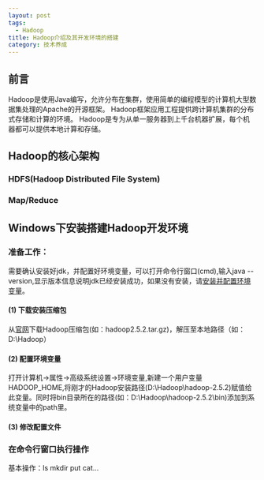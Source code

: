 ```yaml
---
layout: post
tags:
  - Hadoop
title: Hadoop介绍及其开发环境的搭建
category: 技术养成
---
```

## 前言
  Hadoop是使用Java编写，允许分布在集群，使用简单的编程模型的计算机大型数据集处理的Apache的开源框架。 Hadoop框架应用工程提供跨计算机集群的分布式存储和计算的环境。 Hadoop是专为从单一服务器到上千台机器扩展，每个机器都可以提供本地计算和存储。
## Hadoop的核心架构
### HDFS(Hadoop Distributed File System)
### Map/Reduce
## Windows下安装搭建Hadoop开发环境
### 准备工作：
  需要确认安装好jdk，并配置好环境变量，可以打开命令行窗口(cmd),输入java --version,显示版本信息说明jdk已经安装成功，如果没有安装，请[安装并配置环境变量](https://jingyan.baidu.com/article/6dad5075d1dc40a123e36ea3.html)。
#### (1) 下载安装压缩包
  从[官网](http://hadoop.apache.org/#Download+Hadoop)下载Hadoop压缩包(如：hadoop2.5.2.tar.gz)，解压至本地路径（如：D:\Hadoop）
#### (2) 配置环境变量
  打开计算机->属性->高级系统设置->环境变量,新建一个用户变量HADOOP_HOME,将刚才的Hadoop安装路径(D:\Hadoop\hadoop-2.5.2)赋值给此变量。同时将bin目录所在的路径(如：D:\Hadoop\hadoop-2.5.2\bin)添加到系统变量中的path里。
#### (3) 修改配置文件
### 在命令行窗口执行操作
基本操作：ls mkdir put cat...

